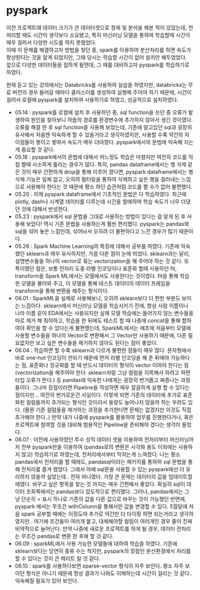 # pyspark

이전 프로젝트때 데이터 크기가 큰 데이터셋으로 정제 및 분석을 해본 적이 있었는데, 전처리할 때도 시간이 생각보다 소요됐고, 특히 머신러닝 모델을 통하여 학습할때 시간이 매우 걸려서 다양한 시도를 하지 못했었다.  
이때 이 문제를 해결하고자 방법을 찾던 중, spark를 이용하여 분산처리를 하면 속도가 향상된다는 것을 알게 되었지만, 그때 당시는 학습할 시간이 없어 설치만 해두었었다.  
앞으로 다양한 데이터들을 접하게 될텐데, 그 때를 대비하고자 pyspark를 학습하기로 하였다.


현재 듣고 있는 강의에서는 Databricks를 사용하여 실습을 하였지만, databricks는 무료 버전의 경우 들어갈 때마다 클러스터를 생성하여 실행해 주어야 하기 때문에, 시간이 걸려서 로컬에 pyspark를 설치하여 사용하기로 하였고, 성공적으로 설치하였다.  


* 05.14 : pyspark를 로컬에 설치 후 사용하던 중, sql function을 쓰던 중 오류가 발생하여 원인을 찾아보니 하둡의 경로를 환경변수에 추가하지 않아서 생긴 것이였다. 오류를 해결 한 후 sql function을 사용해 보았는데, 기존에 알고있던 sql과 굉장히 유사해서 처음엔 익숙하게 할 수 있을거라고 생각하였지만, 사용할 수록 약간의 차이점들이 쌓이고 쌓여서 속도가 매우 더뎌졌다. pyspark에서의 문법에 익숙해 지는게 중요할 것 같다. 
* 05.18 : pyspark에서의 문법에 대해서 어느정도 학습은 마쳤지만 여전히 코드를 직접 짤때 사소하게 틀리는 경우가 많다. 특히, pandas dataframe에서는 행 삭제 같은 것이 매우 간편하게 drop을 통해 이루어 졌다면, pyspark dataframe에서는 행 삭제 기능은 일체 없고, 오히려 필터링을 통하여 삭제하고 싶은 행을 걸러내는 느낌으로 사용해야 한다는 것 때문에 평소 하던 습관처럼 코드를 짤 수가 없어 불편했다.
* 05.20 : 이제 pyspark dataframe에서 기초적인 문법은 다 학습하였다. 최근에 plotly, dash나 시계열 데이터를 다루는데 시간을 할애하여 학습 속도가 너무 더뎠던 것에 대해서 반성한다. 
* 05.23 : pyspark에서 sql 문법을 그대로 사용하는 방법이 있다는 걸 알게 된 후 사용해 보았다! 역시 기존 문법을 사용하는게 훨씬 편리했다. pyspark는 pandas와 sql을 섞어 놓은 느낌인데, 섞어놔서 오히려 더 불편하다고 느낀 경우가 많기 때문이다.
* 05.26 : Spark Machine Learning의 특징에 대해서 공부를 하였다. 기존에 익숙했던 sklearn과 매우 유사하지만, 가끔 다른 점이 눈에 띄었다. sklearn과는 달리, 설명변수들을 하나의 vector로 묶는 vectorization을 해 주어야 하는 것 같다. 또 특이했던 점은, 보통 전처리 도중 라벨 인코딩이나 표준화 할때 사용하던 fit, transform을 Spark ML에서는 모델에서도 사용한다는 것이였다. fit을 통해 학습한 모델을 불러와 주고, 이 모델을 통해 테스트 데이터의 데이터 프레임을 transform을 통해 변환을 해주는 형식이다.
* 06.01 : SparkML을 실제로 사용해보니, 오히려 sklearn보다 더 편한 부분도 보이는 느낌이다. sklearn에서 머신러닝 모델을 학습시키기 전에, 항상 사람 이름이나 나라 이름 같이 EDA에서는 사용되지만 실제 모델 학습에는 들어가지 않는 변수들을 따로 제거 해 줘야하고, 학습을 한 뒤에도 테스트 할 때 나중에 concat을 통해 합하여야 확인을 할 수 있다는게 불편했는데, SparkML에서는 애초에 처음부터 모델에 사용할 변수들을 하나의 Vector로 변환해서 그 Vector만 사용하기 때문에, 다른 필요없지만 보고 싶은 변수들을 제거하지 않아도 된다는 점이 좋았다.
* 06.04 : 학습하면 할 수록 sklearn과 다르게 불편한 점들이 매우 많다. 문자형에서 바로 one-hot 인코딩이 안되기 때문에 먼저 라벨 인코딩을 해 준 뒤에야 가능하다는 점, 표준화나 정규화를 할 때 반드시 데이터의 형식이 vector 이여야 한다는 점 (vectorization을 해주어야 한다. sklearn처럼 그냥 컬럼을 지목해서 하려고 하면 타입 오류가 뜬다.) 등 pandas에 익숙한 나에게는 굉장히 번거롭고 짜증나는 과정들이다. 그나마 장점이라면 Pipeline을 작성하면 매우 깔끔하게 실행 할 수 있다는 점이지만... 여전히 번거로운건 사실이다. 이렇게 되면 기존의 데이터에 추가로 표준화된 컬럼들까지 추가되는 형식인 것이라서 용량도 늘어나지 않을까 하는 우려도 있다. (물론 기존 컬럼들을 제거하는 과정을 추가한다면 문제는 없겠지만 이것도 직접 추가해야 한다..) 만약 내가 나중에 pyspark를 활용하여 업무를 진행한다거나, 혹은 프로젝트에 참여할 것을 대비해 범용적인 Pipeline을 준비해야 겠다는 생각이 들었다. 
* 06.07 : 이전에 사용하였던 투수 성적 데이터 셋을 이용하여 전처리부터 머신러닝까지 전부 pyspark만을 이용하여 (pandas로의 변환은 시각화 용도 이외에는 사용하지 않고) 학습하기로 하였는데, 전처리에서부터 막히는게 느껴졌다. 나는 평소 pandas에서 전처리를 할 때에도, pandasql이라는 패키지를 통하여 sql 문법을 통해 전처리를 즐겨 했었다. 그래서 아예 sql문을 사용할 수 있는 pyspark에선 더 유리하지 않을까 싶었는데.. 전혀 아니였다. 가장 큰 문제는 데이터의 값을 업데이트할때였다. 바꾸고 싶은 항목을 찾는 것 까지는 매우 간편해서 좋았다. 확실히 sql이 데이터 조회쪽에서는 pandas보다 압도적으로 편리했다. 그러나, pandas에서는 그냥 단순히 = 표시 하나로 기존의 값을 다른 값으로 바꾸는 것이 가능했던 반면에, pyspark 에서는 무조건 withColumn을 통해서만 값을 변경할 수 있다. 5월달에 처음 spark 공부할 때에는 이정도야 추가로 약간만 더 타이핑 하면 되는거라고 생각하였지만.. 여기에 조건들이 여러개 붙고, 대체해야할 컬럼이 여러개인 경우 줄이 진짜 비약적으로 늘어난다. 만약 나중에 새로운 프로젝트를 하게 될 경우, 데이터 전처리는 무조건 pandas로 변환 한 후에 할 것 같다.
* 06.09 : sparkML에서 사용 가능한 모델들에 대하여 학습을 하였다. 기존에 sklearn보다는 당연히 종류 수는 적지만, pyspark의 장점인 분산환경에서 처리를 할 수 있다는 것이 큰 메리트 일 것 같다. 
* 06.10 : spark를 사용하다보면 sparse-vector 형식이 자주 보인다. 평소 자주 보이던 형식은 아니기 때문에 항상 결과가 나와도 이해하는데 시간이 걸리는 것 같다.. 익숙해질 필요가 있어 보인다.
